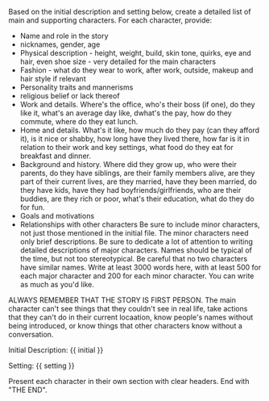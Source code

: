 Based on the initial description and setting below, create a detailed list of main and supporting characters. For each character, provide:
- Name and role in the story
- nicknames, gender, age
- Physical description - height, weight, build, skin tone, quirks, eye and hair, even shoe size - very detailed for the main characters
- Fashion  - what do they wear to work, after work, outside, makeup and hair style if relevant
- Personality traits and mannerisms
- religious belief or lack thereof
- Work and details. Where's the office, who's their boss (if one), do they like it, what's an average day like, dwhat's the pay, how do they commute, where do they eat lunch.
- Home and details. What's it like, how much do they pay (can they afford it), is it nice or shabby, how long have they lived there, how far is it in relation to their work and key settings, what food do they eat for breakfast and dinner.
- Background and history. Where did they grow up, who were their parents, do they have siblings, are their family members alive, are they part of their current lives, are they married, have they been married, do they have kids, have they had boyfriends/girlfriends, who are their buddies, are they rich or poor, what's their education, what do they do for fun.
- Goals and motivations
- Relationships with other characters
Be sure to include minor characters, not just those mentioned in the initial file. The minor 
characters need only brief descriptions.
Be sure to dedicate a lot of attention to writing detailed descriptions of major characters.
Names should be typical of the time, but not too stereotypical. Be careful that no two characters have similar names. 
Write at least 3000 words here, with at least 500 for each major character and 200 for each minor character. You can
write as much as you'd like.

ALWAYS REMEMBER THAT THE STORY IS FIRST PERSON. The main character can't see things that they couldn't see in real life, 
take actions that they can't do in their current locaation, know people's names without being introduced, or know things that other characters know without a conversation. 

Initial Description:
{{ initial }}

Setting:
{{ setting }}

Present each character in their own section with clear headers. End with "THE END".